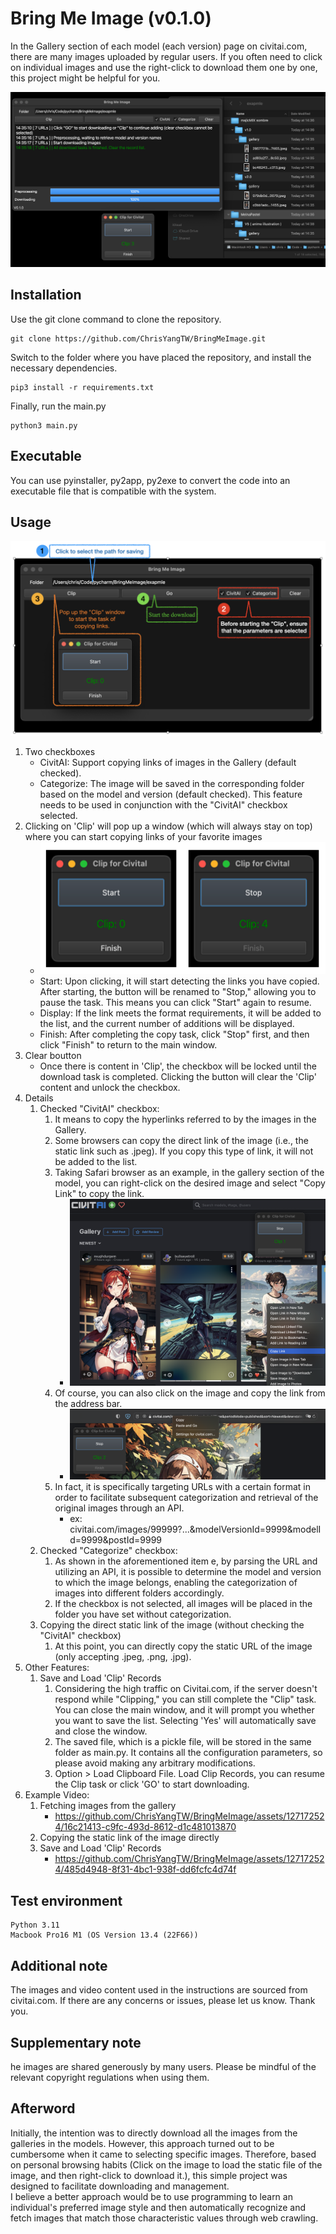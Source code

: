 # Bring Me Image (v0.1.0)
In the Gallery section of each model (each version) page on civitai.com, there are many images uploaded by regular users. If you often need to click on individual images and use the right-click to download them one by one, this project might be helpful for you.

![sample1](examples/sample1_v0_1_0.png)

## Installation
Use the git clone command to clone the repository.
```
git clone https://github.com/ChrisYangTW/BringMeImage.git
```
Switch to the folder where you have placed the repository,
and install the necessary dependencies.
```
pip3 install -r requirements.txt
```
Finally, run the main.py
```
python3 main.py
```

## Executable
You can use pyinstaller, py2app, py2exe to convert the code into an executable file that is compatible with the system.

## Usage
![sample2](examples/sample2_v0_1_0.png)
1. Two checkboxes
   * CivitAI: Support copying links of images in the Gallery (default checked).
   * Categorize: The image will be saved in the corresponding folder based on the model and version (default checked). This feature needs to be used in conjunction with the "CivitAI" checkbox selected.
2. Clicking on 'Clip' will pop up a window (which will always stay on top) where you can start copying links of your favorite images
   * ![sample3](examples/sample3_v0_1_0.png)
   * Start: Upon clicking, it will start detecting the links you have copied. After starting, the button will be renamed to "Stop," allowing you to pause the task. This means you can click "Start" again to resume.
   * Display: If the link meets the format requirements, it will be added to the list, and the current number of additions will be displayed.
   * Finish: After completing the copy task, click "Stop" first, and then click "Finish" to return to the main window.
3. Clear boutton
   * Once there is content in 'Clip', the checkbox will be locked until the download task is completed. Clicking the button will clear the 'Clip' content and unlock the checkbox.
4. Details
   1. Checked "CivitAI" checkbox:
      1. It means to copy the hyperlinks referred to by the images in the Gallery.
      2. Some browsers can copy the direct link of the image (i.e., the static link such as .jpeg). If you copy this type of link, it will not be added to the list.
      3. Taking Safari browser as an example, in the gallery section of the model, you can right-click on the desired image and select "Copy Link" to copy the link.
         * ![sample4](examples/sample4_v0_1_0.png)
      4. Of course, you can also click on the image and copy the link from the address bar.
         * ![sample5](examples/sample5_v0_1_0.png)
      5. In fact, it is specifically targeting URLs with a certain format in order to facilitate subsequent categorization and retrieval of the original images through an API.
         * ex: civitai.com/images/99999?...&modelVersionId=9999&modelId=9999&postId=9999
   2. Checked "Categorize" checkbox:
      1. As shown in the aforementioned item e, by parsing the URL and utilizing an API, it is possible to determine the model and version to which the image belongs, enabling the categorization of images into different folders accordingly.
      2. If the checkbox is not selected, all images will be placed in the folder you have set without categorization.
   3. Copying the direct static link of the image (without checking the "CivitAI" checkbox)
      1. At this point, you can directly copy the static URL of the image (only accepting .jpeg, .png, .jpg).
5. Other Features:
   1. Save and Load 'Clip' Records
      1. Considering the high traffic on Civitai.com, if the server doesn't respond while "Clipping," you can still complete the "Clip" task. You can close the main window, and it will prompt you whether you want to save the list. Selecting 'Yes' will automatically save and close the window.
      2. The saved file, which is a pickle file, will be stored in the same folder as main.py. It contains all the configuration parameters, so please avoid making any arbitrary modifications.
      3. Option > Load Clipboard File. Load Clip Records, you can resume the Clip task or click 'GO' to start downloading.
6. Example Video:
   1. Fetching images from the gallery
      * https://github.com/ChrisYangTW/BringMeImage/assets/127172524/16c21413-c9fc-493d-8612-d1c481013870
   2. Copying the static link of the image directly
   3. Save and Load 'Clip' Records
      * https://github.com/ChrisYangTW/BringMeImage/assets/127172524/485d4948-8f31-4bc1-938f-dd6fcfc4d74f


## Test environment
```
Python 3.11
Macbook Pro16 M1 (OS Version 13.4 (22F66))
```

## Additional note
The images and video content used in the instructions are sourced from civitai.com. If there are any concerns or issues, please let us know. Thank you.

## Supplementary note
he images are shared generously by many users. Please be mindful of the relevant copyright regulations when using them.

## Afterword
 Initially, the intention was to directly download all the images from the galleries in the models. However, this approach turned out to be cumbersome when it came to selecting specific images. Therefore, based on personal browsing habits (Click on the image to load the static file of the image, and then right-click to download it.), this simple project was designed to facilitate downloading and management.  
 I believe a better approach would be to use programming to learn an individual's preferred image style and then automatically recognize and fetch images that match those characteristic values through web crawling.
